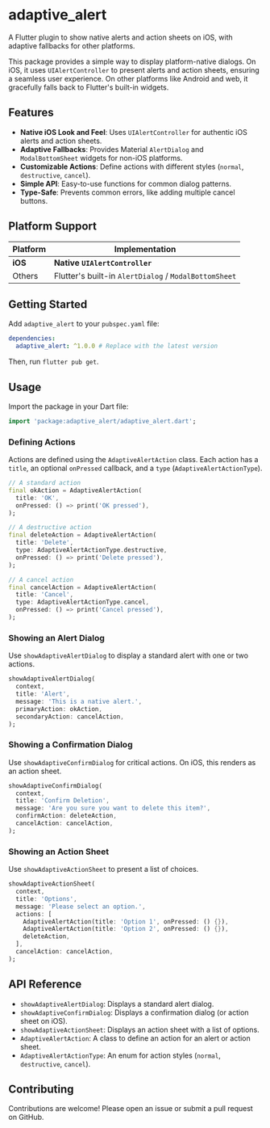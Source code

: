 # adaptive_alert

A Flutter plugin to show native alerts and action sheets on iOS, with adaptive fallbacks for other platforms.

This package provides a simple way to display platform-native dialogs. On iOS, it uses `UIAlertController` to present alerts and action sheets, ensuring a seamless user experience. On other platforms like Android and web, it gracefully falls back to Flutter's built-in widgets.

## Features

- **Native iOS Look and Feel**: Uses `UIAlertController` for authentic iOS alerts and action sheets.
- **Adaptive Fallbacks**: Provides Material `AlertDialog` and `ModalBottomSheet` widgets for non-iOS platforms.
- **Customizable Actions**: Define actions with different styles (`normal`, `destructive`, `cancel`).
- **Simple API**: Easy-to-use functions for common dialog patterns.
- **Type-Safe**: Prevents common errors, like adding multiple cancel buttons.

## Platform Support

| Platform | Implementation                                            |
|----------|-----------------------------------------------------------|
| **iOS**  | **Native `UIAlertController`**                            |
| Others   | Flutter's built-in `AlertDialog` / `ModalBottomSheet`     |

## Getting Started

Add `adaptive_alert` to your `pubspec.yaml` file:

```yaml
dependencies:
  adaptive_alert: ^1.0.0 # Replace with the latest version
```

Then, run `flutter pub get`.

## Usage

Import the package in your Dart file:

```dart
import 'package:adaptive_alert/adaptive_alert.dart';
```

### Defining Actions

Actions are defined using the `AdaptiveAlertAction` class. Each action has a `title`, an optional `onPressed` callback, and a `type` (`AdaptiveAlertActionType`).

```dart
// A standard action
final okAction = AdaptiveAlertAction(
  title: 'OK',
  onPressed: () => print('OK pressed'),
);

// A destructive action
final deleteAction = AdaptiveAlertAction(
  title: 'Delete',
  type: AdaptiveAlertActionType.destructive,
  onPressed: () => print('Delete pressed'),
);

// A cancel action
final cancelAction = AdaptiveAlertAction(
  title: 'Cancel',
  type: AdaptiveAlertActionType.cancel,
  onPressed: () => print('Cancel pressed'),
);
```

### Showing an Alert Dialog

Use `showAdaptiveAlertDialog` to display a standard alert with one or two actions.

```dart
showAdaptiveAlertDialog(
  context,
  title: 'Alert',
  message: 'This is a native alert.',
  primaryAction: okAction,
  secondaryAction: cancelAction,
);
```

### Showing a Confirmation Dialog

Use `showAdaptiveConfirmDialog` for critical actions. On iOS, this renders as an action sheet.

```dart
showAdaptiveConfirmDialog(
  context,
  title: 'Confirm Deletion',
  message: 'Are you sure you want to delete this item?',
  confirmAction: deleteAction,
  cancelAction: cancelAction,
);
```

### Showing an Action Sheet

Use `showAdaptiveActionSheet` to present a list of choices.

```dart
showAdaptiveActionSheet(
  context,
  title: 'Options',
  message: 'Please select an option.',
  actions: [
    AdaptiveAlertAction(title: 'Option 1', onPressed: () {}),
    AdaptiveAlertAction(title: 'Option 2', onPressed: () {}),
    deleteAction,
  ],
  cancelAction: cancelAction,
);
```

## API Reference

- `showAdaptiveAlertDialog`: Displays a standard alert dialog.
- `showAdaptiveConfirmDialog`: Displays a confirmation dialog (or action sheet on iOS).
- `showAdaptiveActionSheet`: Displays an action sheet with a list of options.
- `AdaptiveAlertAction`: A class to define an action for an alert or action sheet.
- `AdaptiveAlertActionType`: An enum for action styles (`normal`, `destructive`, `cancel`).

## Contributing

Contributions are welcome! Please open an issue or submit a pull request on GitHub.

